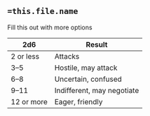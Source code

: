 
## `=this.file.name`

Fill this out with more options

| 2d6        | Result                     | 
| ---------- | -------------------------- |
| 2 or less  | Attacks                    |
| 3–5        | Hostile, may attack        |
| 6–8        | Uncertain, confused        |
| 9–11       | Indifferent, may negotiate |
| 12 or more | Eager, friendly            |



